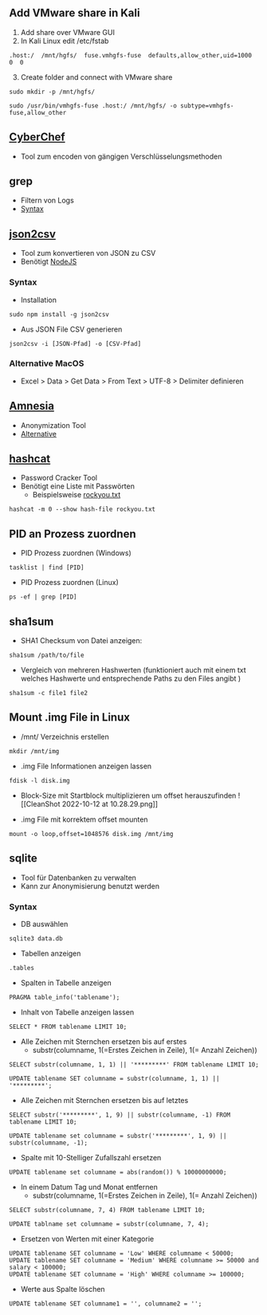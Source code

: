 ## Add VMware share in Kali
1. Add share over VMware GUI
2. In Kali Linux edit /etc/fstab
```
.host:/  /mnt/hgfs/  fuse.vmhgfs-fuse  defaults,allow_other,uid=1000  0  0
```
3. Create folder and connect with VMware share
```
sudo mkdir -p /mnt/hgfs/
```

```
sudo /usr/bin/vmhgfs-fuse .host:/ /mnt/hgfs/ -o subtype=vmhgfs-fuse,allow_other
```

## [CyberChef](https://gchq.github.io/CyberChef/)
- Tool zum encoden von gängigen Verschlüsselungsmethoden

## grep
- Filtern von Logs
- [Syntax](https://www.geeksforgeeks.org/grep-command-in-unixlinux/)

## [json2csv](https://www.npmjs.com/package/json2csv)
- Tool zum konvertieren von JSON zu CSV
- Benötigt [NodeJS](https://nodejs.org/en/)

### Syntax
- Installation
```
sudo npm install -g json2csv 
```

- Aus JSON File CSV generieren
```
json2csv -i [JSON-Pfad] -o [CSV-Pfad]
```

### Alternative MacOS
- Excel > Data > Get Data > From Text > UTF-8 > Delimiter definieren

## [Amnesia](https://github.com/dTsitsigkos/Amnesia)
- Anonymization Tool
- [Alternative](https://arx.deidentifier.org/downloads/)

## [hashcat](https://hashcat.net/hashcat/)
- Password Cracker Tool
- Benötigt eine Liste mit Passwörten
	- Beispielsweise [rockyou.txt](https://github.com/ohmybahgosh/RockYou2021.txt)
```
hashcat -m 0 --show hash-file rockyou.txt
```

## PID an Prozess zuordnen
- PID Prozess zuordnen (Windows)
```
tasklist | find [PID]
```

- PID Prozess zuordnen (Linux)
```
ps -ef | grep [PID]
```

## sha1sum
- SHA1 Checksum von Datei anzeigen:

```
sha1sum /path/to/file
```

- Vergleich von mehreren Hashwerten (funktioniert auch mit einem txt welches Hashwerte und entsprechende Paths zu den Files angibt )
```
sha1sum -c file1 file2
```

## Mount .img File in Linux
- /mnt/ Verzeichnis erstellen
```
mkdir /mnt/img
```

- .img File Informationen anzeigen lassen
```
fdisk -l disk.img
```

- Block-Size mit Startblock multiplizieren um offset herauszufinden
![[CleanShot 2022-10-12 at 10.28.29.png]]

- .img File mit korrektem offset mounten
```
mount -o loop,offset=1048576 disk.img /mnt/img
```


## sqlite
- Tool für Datenbanken zu verwalten
- Kann zur Anonymisierung benutzt werden

### Syntax
- DB auswählen
```
sqlite3 data.db
```

- Tabellen anzeigen
```
.tables
```

- Spalten in Tabelle anzeigen
```
PRAGMA table_info('tablename');
```

- Inhalt von Tabelle anzeigen lassen
```
SELECT * FROM tablename LIMIT 10;
```

- Alle Zeichen mit Sternchen ersetzen bis auf erstes
	- substr(columname, 1(=Erstes Zeichen in Zeile), 1(= Anzahl Zeichen))
```
SELECT substr(columname, 1, 1) || '*********' FROM tablename LIMIT 10; 
```

```
UPDATE tablename SET columname = substr(columname, 1, 1) || '*********';
```

- Alle Zeichen mit Sternchen ersetzen bis auf letztes
```
SELECT substr('*********', 1, 9) || substr(columname, -1) FROM tablename LIMIT 10; 
```

```
UPDATE tablename set columname = substr('*********', 1, 9) || substr(columname, -1);
```

- Spalte mit 10-Stelliger Zufallszahl ersetzen
```
UPDATE tablename set columname = abs(random()) % 10000000000;
```

- In einem Datum Tag und Monat entfernen
	- substr(columname, 1(=Erstes Zeichen in Zeile), 1(= Anzahl Zeichen))
```
SELECT substr(columname, 7, 4) FROM tablename LIMIT 10;
```

```
UPDATE tablname set columname = substr(columname, 7, 4);
```

- Ersetzen von Werten mit einer Kategorie
```
UPDATE tablename SET columname = 'Low' WHERE columname < 50000;
UPDATE tablename SET columname = 'Medium' WHERE columname >= 50000 and salary < 100000;
UPDATE tablename SET columname = 'High' WHERE columname >= 100000;
```

- Werte aus Spalte löschen
```
UPDATE tablename SET columname1 = '', columname2 = '';
```

